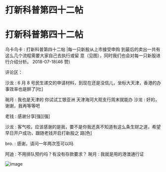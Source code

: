 # 打新科普第四十二帖

# 打新科普第四十二帖

乌卡乌卡 : 打新科普第四十二帖 |每一只新股从上市接受申购 到最后的卖出一共有这么几个流程需要大家自己去执行或留 意（见图），同时我们也会对每一只新股进行介绍分析。 2018-07-18(46 赞)

评论区：

沙龙 : 6 月 8 号民生递交的申请材料，到现在还是没信儿，坐标大天津，香港的办事效率也是醉了[吐]

琬月 : 我也是天津的 你试试工银亚洲 天津海河大观支行周末就能办 沙龙 : 好的，谢谢，我再等等吧

老钱 : 感谢分享[强][强]

沙龙 : 客气啦，应该感谢的是我，要不是你我还真不知道有这么条生财之道，希望早日开户成功，跟随老钱开启打新股之 路[色]

bro. : 感谢，请问一年两次签可以吗

阿迪 : 不用排队预约吗？有没有存款要求？ 琬月 : 我就是用的港澳通行证

![image](img/Image_553.png)